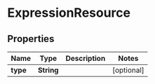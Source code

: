 
# ExpressionResource

## Properties
Name | Type | Description | Notes
------------ | ------------- | ------------- | -------------
**type** | **String** |  |  [optional]



